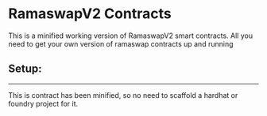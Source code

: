 # RamaswapV2 Contracts

This is a minified working version of RamaswapV2 smart contracts. All you need to get your own version of ramaswap contracts up and running

## Setup:

---

This is contract has been minified, so no need to scaffold a hardhat or foundry project for it.
